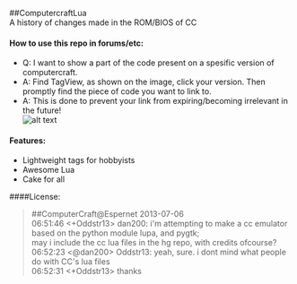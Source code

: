 ##ComputercraftLua  
A history of changes made in the ROM/BIOS of CC  


####  How to use this repo in forums/etc:
- Q: I want to show a part of the code present on a spesific version of computercraft.  
- A: Find TagView, as shown on the image, click your version. Then promptly find the piece of code you want to link to.  
- A: This is done to prevent your link from expiring/becoming irrelevant in the future!  
![alt text](http://i.imgur.com/j2uoekg.png "Click TagView") 

#### Features:
- Lightweight tags for hobbyists
- Awesome Lua
- Cake for all 

####License:
>#\#ComputerCraft@Espernet 2013-07-06  
>06:51:46 <+Oddstr13> dan200: i'm attempting to make a cc emulator based on the python module lupa, and pygtk;  
>                      may i include the cc lua files in the hg repo, with credits ofcourse?  
>06:52:23 <@dan200> Oddstr13: yeah, sure. i dont mind what people do with CC's lua files  
>06:52:31 <+Oddstr13> thanks  
